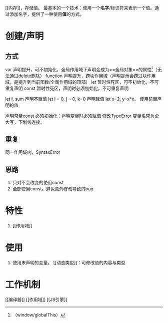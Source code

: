 [[内存]]，存储值。
最基本的一个技术：使用一个**名字**/标识符来表示一个值。通过添加名字，提供了一种使用**值**的方式。
# 创建/声明
## 方式
var 声明提升，可不初始化，全局作用域下声明会成为==全局对象==的属性[^1]（无法通过delete删除）
function 声明提升，跨块作用域（声明提示会跨过块作用域，是提升到当前函数/全局作用域的顶部）
let 暂时性死区，可不初始化，不可重复声明
const 暂时性死区，声明时必须初始化，不可重复声明

let i, sum 声明不赋值
let i = 0, j = 0, k=0 声明赋值
let x=2, y=x\*x。 使用前面声明的值

声明常量const
必须初始化：声明变量时必须赋值
修改TypeError
变量名常为全大写，下划线连接。
## 重复
同一作用域内，SyntaxError
## 思路
1. 只对不会改变的使用const
2. 全部使用const。避免意外修改导致的bug

# 特性
1. [[作用域]] 
# 使用
1. 使用未声明的变量。
[[动态类型]]：可修改值的内容与类型
# 工作机制

[[编译器]]
[[作用域]]
[[JS引擎]]

[^1]: （window/globalThis）